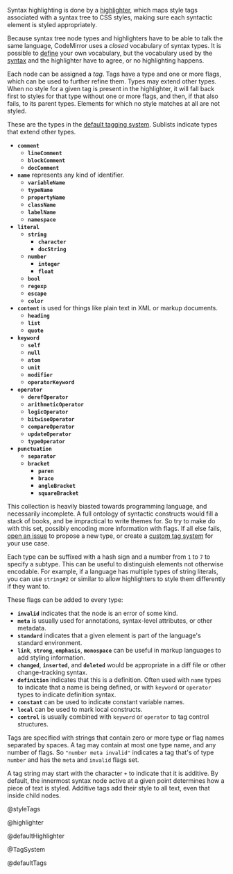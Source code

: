 Syntax highlighting is done by a
[highlighter](#highlight.highlighter), which maps style tags
associated with a syntax tree to CSS styles, making sure each
syntactic element is styled appropriately.

Because syntax tree node types and highlighters have to be able to
talk the same language, CodeMirror uses a _closed_ vocabulary of
syntax types. It is possible to [define](#highlight.TagSystem) your
own vocabulary, but the vocabulary used by the
[syntax](#state.EditorState^syntax) and the highlighter have to agree,
or no highlighting happens.

Each node can be assigned a _tag_. Tags have a type and one or more
flags, which can be used to further refine them. Types may extend
other types. When no style for a given tag is present in the
highlighter, it will fall back first to styles for that type without
one or more flags, and then, if that also fails, to its parent types.
Elements for which no style matches at all are not styled.

These are the types in the [default tagging
system](#highlight.defaultTags). Sublists indicate types that extend
other types.

 * **`comment`**
   * **`lineComment`**
   * **`blockComment`**
   * **`docComment`**
 * **`name`** represents any kind of identifier.
   * **`variableName`**
   * **`typeName`**
   * **`propertyName`**
   * **`className`**
   * **`labelName`**
   * **`namespace`**
 * **`literal`**
   * **`string`**
     * **`character`**
     * **`docString`**
   * **`number`**
     * **`integer`**
     * **`float`**
   * **`bool`**
   * **`regexp`**
   * **`escape`**
   * **`color`**
 * **`content`** is used for things like plain text in XML or markup
   documents.
   * **`heading`**
   * **`list`**
   * **`quote`**
 * **`keyword`**
   * **`self`**
   * **`null`**
   * **`atom`**
   * **`unit`**
   * **`modifier`**
   * **`operatorKeyword`**
 * **`operator`**
   * **`derefOperator`**
   * **`arithmeticOperator`**
   * **`logicOperator`**
   * **`bitwiseOperator`**
   * **`compareOperator`**
   * **`updateOperator`**
   * **`typeOperator`**
 * **`punctuation`**
   * **`separator`**
   * **`bracket`**
     * **`paren`**
     * **`brace`**
     * **`angleBracket`**
     * **`squareBracket`**

This collection is heavily biasted towards programming language, and
necessarily incomplete. A full ontology of syntactic constructs would
fill a stack of books, and be impractical to write themes for. So try
to make do with this set, possibly encoding more information with
flags. If all else fails, [open an
issue](https://github.com/codemirror/codemirror.next) to propose a new
type, or create a [custom tag system](#highlight.TagSystem) for your
use case.

Each type can be suffixed with a hash sign and a number from `1` to
`7` to specify a subtype. This can be useful to distinguish elements
not otherwise encodable. For example, if a language has multiple types
of string literals, you can use `string#2` or similar to allow
highlighters to style them differently if they want to.

These flags can be added to every type:

 * **`invalid`** indicates that the node is an error of some kind.
 * **`meta`** is usually used for annotations, syntax-level attributes,
   or other metadata.
 * **`standard`** indicates that a given element is part of the
   language's standard environment.
 * **`link`**, **`strong`**, **`emphasis`**, **`monospace`** can be
   useful in markup languages to add styling information.
 * **`changed`**, **`inserted`**, and **`deleted`** would be
   appropriate in a diff file or other change-tracking syntax.
 * **`definition`** indicates that this is a definition. Often used
   with `name` types to indicate that a name is being defined, or with
   `keyword` or `operator` types to indicate definition syntax.
 * **`constant`** can be used to indicate constant variable names.
 * **`local`** can be used to mark local constructs.
 * **`control`** is usually combined with `keyword` or `operator` to
   tag control structures.

Tags are specified with strings that contain zero or more type or flag
names separated by spaces. A tag may contain at most one type name,
and any number of flags. So `"number meta invalid"` indicates a tag
that's of type `number` and has the `meta` and `invalid` flags set.

A tag string may start with the character `+` to indicate that it is
additive. By default, the innermost syntax node active at a given
point determines how a piece of text is styled. Additive tags add
their style to all text, even that inside child nodes.

@styleTags

@highlighter

@defaultHighlighter

@TagSystem

@defaultTags
